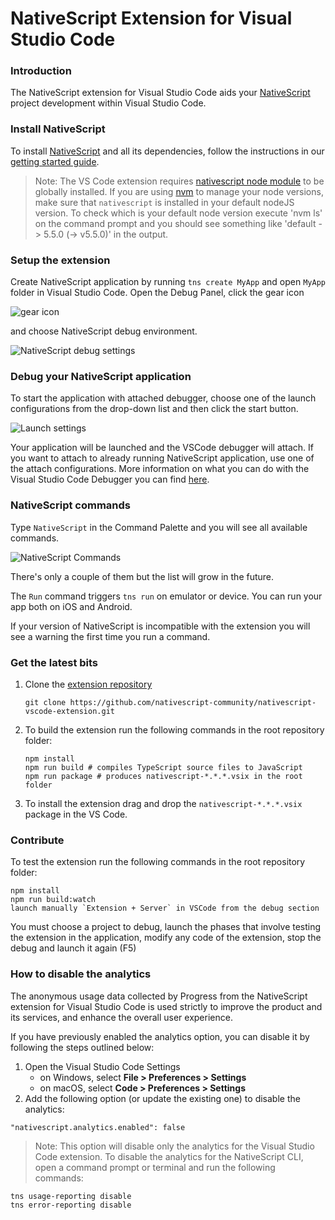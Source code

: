 NativeScript Extension for Visual Studio Code
========

### Introduction

The NativeScript extension for Visual Studio Code aids your [NativeScript](https://www.nativescript.org/) project development within Visual Studio Code.

### Install NativeScript

To install [NativeScript](https://www.nativescript.org/) and all its dependencies, follow the instructions in our [getting started guide](https://docs.nativescript.org/setup/).

> Note: The VS Code extension requires [nativescript node module](https://www.npmjs.com/package/nativescript) to be globally installed. If you are using [nvm](https://github.com/creationix/nvm) to manage your node versions, make sure that `nativescript` is installed in your default nodeJS version. To check which is your default node version execute 'nvm ls' on the command prompt and you should see something like 'default -> 5.5.0 (-> v5.5.0)' in the output.

### Setup the extension

Create NativeScript application by running `tns create MyApp` and open `MyApp` folder in Visual Studio Code. Open the Debug Panel, click the gear icon

![gear icon](https://raw.githubusercontent.com/NativeScript/nativescript-vscode-extension/master/images/screenshots/nativescript-gear-icon.jpg)

and choose NativeScript debug environment.

![NativeScript debug settings](https://raw.githubusercontent.com/NativeScript/nativescript-vscode-extension/master/images/screenshots/nativescript-debug-settings.png)

### Debug your NativeScript application

To start the application with attached debugger, choose one of the launch configurations from the drop-down list and then click the start button.

![Launch settings](https://raw.githubusercontent.com/NativeScript/nativescript-vscode-extension/master/images/screenshots/nativescript-launch-configurations.png)

Your application will be launched and the VSCode debugger will attach. If you want to attach to already running NativeScript application, use one of the attach configurations. More information on what you can do with the Visual Studio Code Debugger you can find [here](https://code.visualstudio.com/docs/editor/debugging).

### NativeScript commands

Type `NativeScript` in the Command Palette and you will see all available commands.

![NativeScript Commands](https://raw.githubusercontent.com/NativeScript/nativescript-vscode-extension/master/images/screenshots/nativescript-commands.png)

There's only a couple of them but the list will grow in the future.

The `Run` command triggers `tns run` on emulator or device. You can run your app both on iOS and Android.

If your version of NativeScript is incompatible with the extension you will see a warning the first time you run a command.

### Get the latest bits

1. Clone the [extension repository](https://github.com/nativescript-community/nativescript-vscode-extension/)

    ```
    git clone https://github.com/nativescript-community/nativescript-vscode-extension.git
    ```

2. To build the extension run the following commands in the root repository folder:

    ```
    npm install
    npm run build # compiles TypeScript source files to JavaScript
    npm run package # produces nativescript-*.*.*.vsix in the root folder
    ```

3. To install the extension drag and drop the `nativescript-*.*.*.vsix` package in the VS Code.

### Contribute
To test the extension run the following commands in the root repository folder:

```
npm install
npm run build:watch
launch manually `Extension + Server` in VSCode from the debug section
```

You must choose a project to debug, launch the phases that involve testing the extension in the application, modify any code of the extension, stop the debug and launch it again (F5)


### How to disable the analytics
The anonymous usage data collected by Progress from the NativeScript extension for Visual Studio Code is used strictly to improve the product and its services, and enhance the overall user experience.

If you have previously enabled the analytics option, you can disable it by following the steps outlined below:

1. Open the Visual Studio Code Settings
    - on Windows, select **File > Preferences > Settings**
    - on macOS, select **Code > Preferences > Settings**
2. Add the following option (or update the existing one) to disable the analytics:
```
"nativescript.analytics.enabled": false
```

> Note: This option will disable only the analytics for the Visual Studio Code extension. To disable the analytics for the NativeScript CLI, open a command prompt or terminal and run the following commands:

```
tns usage-reporting disable
tns error-reporting disable
```